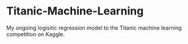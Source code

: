 # Titanic-Machine-Learning

My ongoing logisitic regression model to the Titanic machine learning competition on Kaggle.